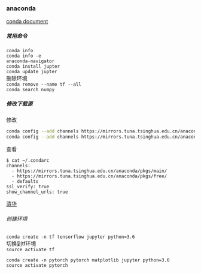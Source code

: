 ### anaconda
[conda document](https://conda.io/docs/user-guide/getting-started.html)

##### 常用命令
`conda info`    
`conda info -e `     
`anaconda-navigator`     
`conda install jupter`    
`conda update jupter`     
删除环境     
`conda remove --name tf --all`    
`conda search numpy`   

##### 修改下载源
修改
```sh
conda config --add channels https://mirrors.tuna.tsinghua.edu.cn/anaconda/pkgs/free/
conda config --add channels https://mirrors.tuna.tsinghua.edu.cn/anaconda/pkgs/main/
```
查看
```
$ cat ~/.condarc
channels:
  - https://mirrors.tuna.tsinghua.edu.cn/anaconda/pkgs/main/
  - https://mirrors.tuna.tsinghua.edu.cn/anaconda/pkgs/free/
  - defaults
ssl_verify: true
show_channel_urls: true

```
[清华](https://mirrors.tuna.tsinghua.edu.cn/help/anaconda/)

###### 创建环境
`conda create -n tf tensorflow jupyter python=3.6`      
切换到tf环境    
`source activate tf`    


```
conda create -n pytorch pytorch matplotlib jupyter python=3.6
source activate pytorch
```